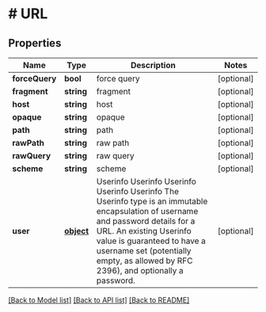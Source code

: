 # # URL

## Properties

Name | Type | Description | Notes
------------ | ------------- | ------------- | -------------
**forceQuery** | **bool** | force query | [optional] 
**fragment** | **string** | fragment | [optional] 
**host** | **string** | host | [optional] 
**opaque** | **string** | opaque | [optional] 
**path** | **string** | path | [optional] 
**rawPath** | **string** | raw path | [optional] 
**rawQuery** | **string** | raw query | [optional] 
**scheme** | **string** | scheme | [optional] 
**user** | [**object**](.md) | Userinfo Userinfo Userinfo Userinfo Userinfo The Userinfo type is an immutable encapsulation of username and password details for a URL. An existing Userinfo value is guaranteed to have a username set (potentially empty, as allowed by RFC 2396), and optionally a password. | [optional] 

[[Back to Model list]](../../README.md#documentation-for-models) [[Back to API list]](../../README.md#documentation-for-api-endpoints) [[Back to README]](../../README.md)


